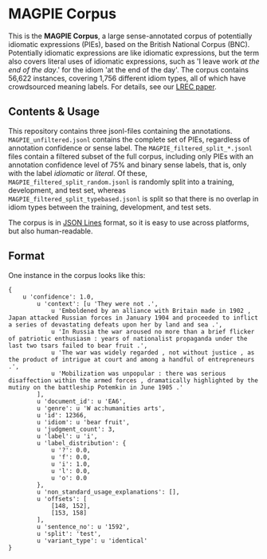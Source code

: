 # MAGPIE Corpus
This is the **MAGPIE Corpus**, a large sense-annotated corpus of potentially idiomatic expressions (PIEs), based on the British National Corpus (BNC). Potentially idiomatic expressions are like idiomatic expressions, but the term also covers literal uses of idiomatic expressions, such as 'I leave work *at the end of the day*.' for the idiom 'at the end of the day'. The corpus contains 56,622 instances, covering 1,756 different idiom types, all of which have crowdsourced meaning labels. For details, see our [LREC paper](http://www.lrec-conf.org/proceedings/lrec2020/pdf/2020.lrec-1.35.pdf).

## Contents & Usage
This repository contains three jsonl-files containing the annotations. `MAGPIE_unfiltered.jsonl` contains the complete set of PIEs, regardless of annotation confidence or sense label.  The `MAGPIE_filtered_split_*.jsonl` files contain a filtered subset of the full corpus, including only PIEs with an annotation confidence level of 75% and binary sense labels, that is, only with the label *idiomatic* or *literal*. Of these, `MAGPIE_filtered_split_random.jsonl` is randomly split into a training, development, and test set, whereas `MAGPIE_filtered_split_typebased.jsonl` is split so that there is no overlap in idiom types between the training, development, and test sets. 

The corpus is in [JSON Lines](http://jsonlines.org/) format, so it is easy to use across platforms, but also human-readable. 

## Format
One instance in the corpus looks like this:

```
{
    u 'confidence': 1.0,
        u 'context': [u 'They were not .',
            u 'Emboldened by an alliance with Britain made in 1902 , Japan attacked Russian forces in January 1904 and proceeded to inflict a series of devastating defeats upon her by land and sea .',
            u 'In Russia the war aroused no more than a brief flicker of patriotic enthusiasm : years of nationalist propaganda under the last two tsars failed to bear fruit .',
            u 'The war was widely regarded , not without justice , as the product of intrigue at court and among a handful of entrepreneurs .',
            u 'Mobilization was unpopular : there was serious disaffection within the armed forces , dramatically highlighted by the mutiny on the battleship Potemkin in June 1905 .'
        ],
        u 'document_id': u 'EA6',
        u 'genre': u 'W ac:humanities arts',
        u 'id': 12366,
        u 'idiom': u 'bear fruit',
        u 'judgment_count': 3,
        u 'label': u 'i',
        u 'label_distribution': {
            u '?': 0.0,
            u 'f': 0.0,
            u 'i': 1.0,
            u 'l': 0.0,
            u 'o': 0.0
        },
        u 'non_standard_usage_explanations': [],
        u 'offsets': [
            [148, 152],
            [153, 158]
        ],
        u 'sentence_no': u '1592',
        u 'split': 'test',
        u 'variant_type': u 'identical'
}
```
